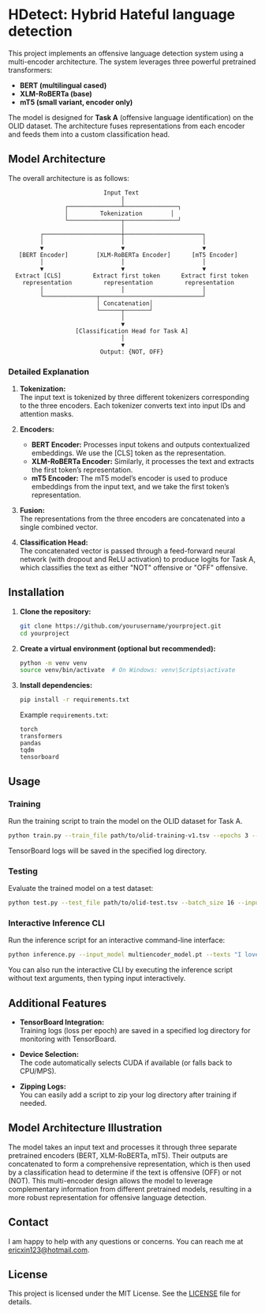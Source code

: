 # HDetect: Hybrid Hateful language detection

This project implements an offensive language detection system using a multi-encoder architecture. The system leverages three powerful pretrained transformers:

- **BERT (multilingual cased)**
- **XLM-RoBERTa (base)**
- **mT5 (small variant, encoder only)**

The model is designed for **Task A** (offensive language identification) on the OLID dataset. The architecture fuses representations from each encoder and feeds them into a custom classification head.

## Model Architecture

The overall architecture is as follows:

```
                           Input Text
                                │
                ┌───────────────┴───────────────┐
                │         Tokenization        │
                └───────────────┬───────────────┘
                                │
         ┌──────────────────────┼──────────────────────┐
         │                      │                      │
         ▼                      ▼                      ▼
   [BERT Encoder]        [XLM-RoBERTa Encoder]      [mT5 Encoder]
         │                      │                      │
         ▼                      ▼                      ▼
  Extract [CLS]         Extract first token      Extract first token 
    representation         representation         representation
         │                      │                      │
         └───────────────┬─────────────────────────────┘
                         │ Concatenation│
                         └──────┬───────┘
                                │
                                ▼
                   [Classification Head for Task A]
                                │
                                ▼
                          Output: {NOT, OFF}
```

### Detailed Explanation

1. **Tokenization:**  
   The input text is tokenized by three different tokenizers corresponding to the three encoders. Each tokenizer converts text into input IDs and attention masks.

2. **Encoders:**  
   - **BERT Encoder:** Processes input tokens and outputs contextualized embeddings. We use the [CLS] token as the representation.
   - **XLM-RoBERTa Encoder:** Similarly, it processes the text and extracts the first token’s representation.
   - **mT5 Encoder:** The mT5 model’s encoder is used to produce embeddings from the input text, and we take the first token’s representation.

3. **Fusion:**  
   The representations from the three encoders are concatenated into a single combined vector.

4. **Classification Head:**  
   The concatenated vector is passed through a feed-forward neural network (with dropout and ReLU activation) to produce logits for Task A, which classifies the text as either "NOT" offensive or "OFF" offensive.

## Installation

1. **Clone the repository:**

   ```bash
   git clone https://github.com/yourusername/yourproject.git
   cd yourproject
   ```

2. **Create a virtual environment (optional but recommended):**

   ```bash
   python -m venv venv
   source venv/bin/activate  # On Windows: venv\Scripts\activate
   ```

3. **Install dependencies:**

   ```bash
   pip install -r requirements.txt
   ```

   Example `requirements.txt`:

   ```
   torch
   transformers
   pandas
   tqdm
   tensorboard
   ```

## Usage

### Training

Run the training script to train the model on the OLID dataset for Task A.

```bash
python train.py --train_file path/to/olid-training-v1.tsv --epochs 3 --batch_size 16 --lr 2e-5 --max_length 128 --log_dir logs --output_model multiencoder_model.pt
```

TensorBoard logs will be saved in the specified log directory.

### Testing

Evaluate the trained model on a test dataset:

```bash
python test.py --test_file path/to/olid-test.tsv --batch_size 16 --input_model multiencoder_model.pt
```

### Interactive Inference CLI

Run the inference script for an interactive command-line interface:

```bash
python inference.py --input_model multiencoder_model.pt --texts "I love sunny days!" "You are a horrible person!"
```

You can also run the interactive CLI by executing the inference script without text arguments, then typing input interactively.

## Additional Features

- **TensorBoard Integration:**  
  Training logs (loss per epoch) are saved in a specified log directory for monitoring with TensorBoard.

- **Device Selection:**  
  The code automatically selects CUDA if available (or falls back to CPU/MPS).

- **Zipping Logs:**  
  You can easily add a script to zip your log directory after training if needed.

## Model Architecture Illustration

The model takes an input text and processes it through three separate pretrained encoders (BERT, XLM-RoBERTa, mT5). Their outputs are concatenated to form a comprehensive representation, which is then used by a classification head to determine if the text is offensive (OFF) or not (NOT). This multi-encoder design allows the model to leverage complementary information from different pretrained models, resulting in a more robust representation for offensive language detection.

## Contact

I am happy to help with any questions or concerns. You can reach me at [ericxin123@hotmail.com](mailto:ericxin123@hotmail.com).

## License

This project is licensed under the MIT License. See the [LICENSE](LICENSE) file for details.